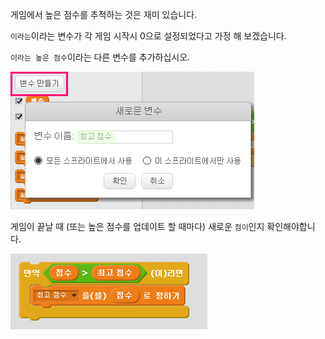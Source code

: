 게임에서 높은 점수를 추적하는 것은 재미 있습니다.

`이라는`이라는 변수가 각 게임 시작시 0으로 설정되었다고 가정 해 보겠습니다.

`이라는 높은 점수`이라는 다른 변수를 추가하십시오.

![스크린 샷](images/make-high-score-variable.png)

게임이 끝날 때 (또는 높은 점수를 업데이트 할 때마다) 새로운 `점이`인지 확인해야합니다.

![스크린 샷](images/check-for-high-score.png)